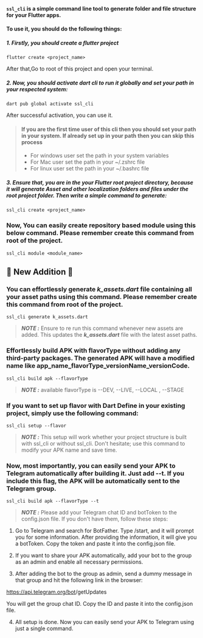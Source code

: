 #### `ssl_cli` is a simple command line tool to generate folder and file structure for your Flutter apps.

#### To use it, you should do the following things:

##### 1. Firstly, you should create a flutter project

    flutter create <project_name>

After that,Go to root of this project and open your terminal.

##### 2. Now, you should activate dart cli to run it globally and set your path in your respected system:

    dart pub global activate ssl_cli

After successful activation, you can use it.

> #### If you are the first time user of this cli then you should set your path in your system. If already set up in your path then you can skip this process
>
> - For windows user set the path in your system variables
> - For Mac user set the path in your ~/.zshrc file
> - For linux user set the path in your ~/.bashrc file

##### 3. Ensure that, you are in the your Flutter root project directory, because it will generate Asset and other localization folders and files under the root project folder. Then write a simple command to generate:

    ssl_cli create <project_name>


### Now, You can easily create repository based module using this below command. Please remember create this command from root of the project.

    ssl_cli module <module_name>


## 🌟 New Addition 🌟
### You can effortlessly generate **_k_assets.dart_** file containing all your asset paths using this command. Please remember create this command from root of the project.

    ssl_cli generate k_assets.dart


> **_NOTE :_**  Ensure to re run this command whenever new assets are added. This updates the **_k_assets.dart_** file with the latest asset paths.

### Effortlessly build APK with flavorType without adding any third-party packages. The generated APK will have a modified name like app_name_flavorType_versionName_versionCode.

    ssl_cli build apk --flavorType 

> **_NOTE :_**  available flavorType is --DEV, --LIVE, --LOCAL , --STAGE



### If you want to set up flavor with Dart Define in your existing project, simply use the following command: 

    ssl_cli setup --flavor

> **_NOTE :_**  This setup will work whether your project structure is built with ssl_cli or without ssl_cli. Don't hesitate; use this command to modify your APK name and save time.

### Now, most importantly, you can easily send your APK to Telegram automatically after building it. Just add --t. If you include this flag, the APK will be automatically sent to the Telegram group.

    ssl_cli build apk --flavorType --t



> **_NOTE :_** Please add your Telegram chat ID and botToken to the config.json file. If you don't have them, follow these steps:

1. Go to Telegram and search for BotFather. Type /start, and it will prompt you for some information. After providing the information, it will give you a botToken. Copy the token and paste it into the config.json file.

2. If you want to share your APK automatically, add your bot to the group as an admin and enable all necessary permissions.

3. After adding the bot to the group as admin, send a dummy message in that group and hit the following link in the browser:
 
 https://api.telegram.org/bot<yourBotToken>/getUpdates
 
 You will get the group chat ID. Copy the ID and paste it into the config.json file.

4. All setup is done. Now you can easily send your APK to Telegram using just a single command.  